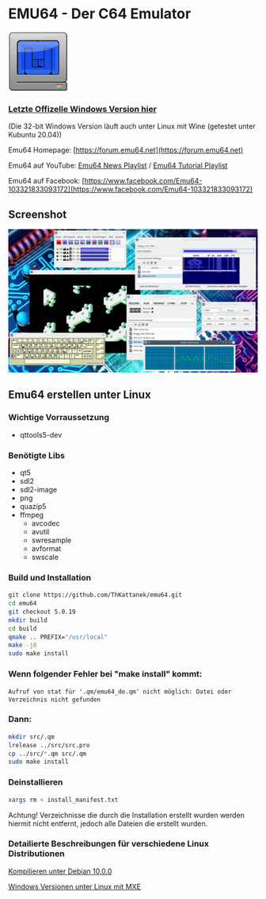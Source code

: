 # EMU64 - Der C64 Emulator
![Logo](grafik/emu64_logo_120_120.png)
### [Letzte Offizelle Windows Version hier](https://github.com/ThKattanek/emu64/releases/latest)
(Die 32-bit Windows Version läuft auch unter Linux mit Wine (getestet unter Kubuntu 20.04))

Emu64 Homepage: [https://forum.emu64.net](https://forum.emu64.net)

Emu64 auf YouTube: [Emu64 News Playlist](https://www.youtube.com/playlist?list=PLPygkia21sCKyHtZ9DGkWhHrq3bF9fMhY) / [Emu64 Tutorial Playlist](https://www.youtube.com/playlist?list=PLPygkia21sCLN7UtYWqpuGRjmC6OTV8mY)

Emu64 auf Facebook: [https://www.facebook.com/Emu64-103321833093172](https://www.facebook.com/Emu64-103321833093172)

## Screenshot
![Screenshot](screenshot.png)

## Emu64 erstellen unter Linux

### Wichtige Vorraussetzung
- qttools5-dev

### Benötigte Libs 
- qt5
- sdl2
- sdl2-image
- png
- quazip5
- ffmpeg
  - avcodec
  - avutil
  - swresample
  - avformat
  - swscale

### Build und Installation
```bash
git clone https://github.com/ThKattanek/emu64.git
cd emu64
git checkout 5.0.19
mkdir build
cd build
qmake .. PREFIX="/usr/local"
make -j8
sudo make install
```
### Wenn folgender Fehler bei "make install" kommt:
```code
Aufruf von stat für '.qm/emu64_de.qm' nicht möglich: Datei oder Verzeichnis nicht gefunden
```
### Dann:
```bash
mkdir src/.qm
lrelease ../src/src.pro
cp ../src/*.qm src/.qm
sudo make install
```

### Deinstallieren
```bash
xargs rm < install_manifest.txt
```
Achtung! Verzeichnisse die durch die Installation erstellt wurden werden hiermit nicht entfernt, jedoch alle Dateien die erstellt wurden.

### Detailierte Beschreibungen für verschiedene Linux Distributionen

[Kompilieren unter Debian 10.0.0](https://github.com/ThKattanek/emu64/wiki/Emu64-auf-Debian-10.0.0-kompilieren)

[Windows Versionen unter Linux mit MXE](https://github.com/ThKattanek/emu64/wiki/Windows-Build-unter-Linux-mit-MXE-erstellen)

